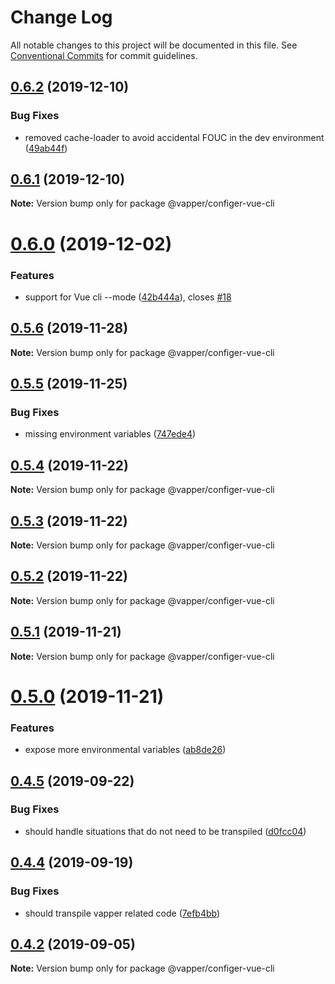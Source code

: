 # Change Log

All notable changes to this project will be documented in this file.
See [Conventional Commits](https://conventionalcommits.org) for commit guidelines.

## [0.6.2](https://github.com/vapperjs/vapper/compare/@vapper/configer-vue-cli@0.6.1...@vapper/configer-vue-cli@0.6.2) (2019-12-10)


### Bug Fixes

* removed cache-loader to avoid accidental FOUC in the dev environment ([49ab44f](https://github.com/vapperjs/vapper/commit/49ab44f))





## [0.6.1](https://github.com/vapperjs/vapper/compare/@vapper/configer-vue-cli@0.6.0...@vapper/configer-vue-cli@0.6.1) (2019-12-10)

**Note:** Version bump only for package @vapper/configer-vue-cli





# [0.6.0](https://github.com/vapperjs/vapper/compare/@vapper/configer-vue-cli@0.5.6...@vapper/configer-vue-cli@0.6.0) (2019-12-02)


### Features

* support for Vue cli --mode ([42b444a](https://github.com/vapperjs/vapper/commit/42b444a)), closes [#18](https://github.com/vapperjs/vapper/issues/18)





## [0.5.6](https://github.com/vapperjs/vapper/compare/@vapper/configer-vue-cli@0.5.5...@vapper/configer-vue-cli@0.5.6) (2019-11-28)

**Note:** Version bump only for package @vapper/configer-vue-cli





## [0.5.5](https://github.com/vapperjs/vapper/compare/@vapper/configer-vue-cli@0.5.4...@vapper/configer-vue-cli@0.5.5) (2019-11-25)


### Bug Fixes

* missing environment variables ([747ede4](https://github.com/vapperjs/vapper/commit/747ede4))





## [0.5.4](https://github.com/vapperjs/vapper/compare/@vapper/configer-vue-cli@0.5.3...@vapper/configer-vue-cli@0.5.4) (2019-11-22)

**Note:** Version bump only for package @vapper/configer-vue-cli





## [0.5.3](https://github.com/vapperjs/vapper/compare/@vapper/configer-vue-cli@0.5.2...@vapper/configer-vue-cli@0.5.3) (2019-11-22)

**Note:** Version bump only for package @vapper/configer-vue-cli





## [0.5.2](https://github.com/vapperjs/vapper/compare/@vapper/configer-vue-cli@0.5.1...@vapper/configer-vue-cli@0.5.2) (2019-11-22)

**Note:** Version bump only for package @vapper/configer-vue-cli





## [0.5.1](https://github.com/vapperjs/vapper/compare/@vapper/configer-vue-cli@0.5.0...@vapper/configer-vue-cli@0.5.1) (2019-11-21)

**Note:** Version bump only for package @vapper/configer-vue-cli





# [0.5.0](https://github.com/vapperjs/vapper/compare/@vapper/configer-vue-cli@0.4.5...@vapper/configer-vue-cli@0.5.0) (2019-11-21)


### Features

* expose more environmental variables ([ab8de26](https://github.com/vapperjs/vapper/commit/ab8de26))





## [0.4.5](https://github.com/vapperjs/vapper/compare/@vapper/configer-vue-cli@0.4.4...@vapper/configer-vue-cli@0.4.5) (2019-09-22)


### Bug Fixes

* should handle situations that do not need to be transpiled ([d0fcc04](https://github.com/vapperjs/vapper/commit/d0fcc04))





## [0.4.4](https://github.com/vapperjs/vapper/compare/@vapper/configer-vue-cli@0.4.3...@vapper/configer-vue-cli@0.4.4) (2019-09-19)


### Bug Fixes

* should transpile vapper related code ([7efb4bb](https://github.com/vapperjs/vapper/commit/7efb4bb))





## [0.4.2](https://github.com/vapperjs/vapper/compare/@vapper/configer-vue-cli@0.4.1...@vapper/configer-vue-cli@0.4.2) (2019-09-05)

**Note:** Version bump only for package @vapper/configer-vue-cli
